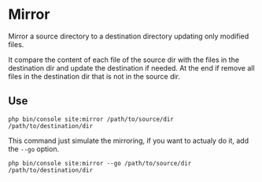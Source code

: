 Mirror
======

Mirror a source directory to a destination directory updating only modified files.

It compare the content of each file of the source dir with the files in the destination dir and update the 
destination if needed. At the end if remove all files in the destination dir that is not in the source dir.

Use
---------------

    php bin/console site:mirror /path/to/source/dir /path/to/destination/dir

This command just simulate the mirroring, if you want to actualy do it, add the `--go` option.

    php bin/console site:mirror --go /path/to/source/dir /path/to/destination/dir
